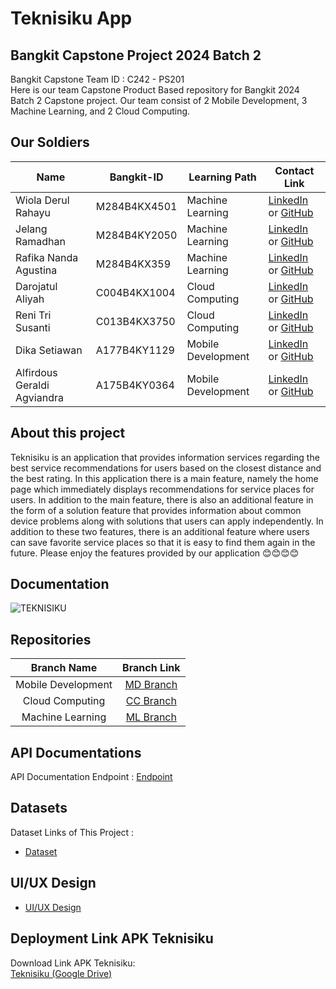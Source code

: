 # Teknisiku App
## Bangkit Capstone Project 2024 Batch 2

Bangkit Capstone Team ID : C242 - PS201 <br>
Here is our team Capstone Product Based repository for Bangkit 2024 Batch 2 Capstone project. Our team consist of 2 Mobile Development, 3 Machine Learning, and 2 Cloud Computing.

## Our Soldiers

| Name                        |   Bangkit-ID  |    Learning Path   |          Contact Link             |
|-----------------------------|---------------|--------------------|-----------------------------------|
| Wiola Derul Rahayu          | M284B4KX4501  | Machine Learning   | [LinkedIn](https://www.linkedin.com/in/wioladerulrahayu) or [GitHub](https://github.com/wioladerul/)|
| Jelang Ramadhan             | M284B4KY2050  | Machine Learning   | [LinkedIn](https://www.linkedin.com/in/jelangramadhan/) or [GitHub](https://github.com/JelangR)     |  
| Rafika Nanda Agustina       | M284B4KX359   | Machine Learning   | [LinkedIn](https://www.linkedin.com/in/rafika-nanda-agustina-2a08692a8/) or [GitHub](https://github.com/rafikananda) |
| Darojatul Aliyah            | C004B4KX1004  | Cloud Computing    | [LinkedIn](www.linkedin.com/in/darojatul-aliyah31) or [GitHub](https://github.com/darojatulaliyah31)|
| Reni Tri Susanti            | C013B4KX3750  | Cloud Computing    | [LinkedIn](https://www.linkedin.com/in/reni-tri-susanti-03662631a/) or [GitHub](#)      |
| Dika Setiawan               | A177B4KY1129  | Mobile Development | [LinkedIn](https://www.linkedin.com/in/dika-setiawan-132a8b311?utm_source=share&utm_campaign=share_via&utm_content=profile&utm_medium=android_app ) or [GitHub](https://github.com/rennts23)      |
| Alfirdous Geraldi Agviandra | A175B4KY0364  | Mobile Development | [LinkedIn](https://www.linkedin.com/in/alfirdous-geraldi-agviandra-1967a1243?utm_source=share&utm_campaign=share_via&utm_content=profile&utm_medium=android_app) or [GitHub](#)      |


## About this project

Teknisiku is an application that provides information services regarding the best service recommendations for users based on the closest distance and the best rating. In this application there is a main feature, namely the home page which immediately displays recommendations for service places for users. In addition to the main feature, there is also an additional feature in the form of a solution feature that provides information about common device problems along with solutions that users can apply independently. In addition to these two features, there is an additional feature where users can save favorite service places so that it is easy to find them again in the future. Please enjoy the features provided by our application 😊😊😊😊

## Documentation

![TEKNISIKU](https://storage.googleapis.com/foto-tempat-service/logo/Logo.png)<br>

## Repositories

|    Branch Name     |                                      Branch Link                                         |
| :----------------: | :--------------------------------------------------------------------------------------: |
| Mobile Development | [MD Branch](https://github.com/darojatulaliyah31/Bangkit-Capstone-C242-PS201/tree/Mobile-Development?tab=readme-ov-file) |
|  Cloud Computing   | [CC Branch](https://github.com/darojatulaliyah31/Bangkit-Capstone-C242-PS201/tree/Cloud-Computing) |
|  Machine Learning  | [ML Branch](https://github.com/darojatulaliyah31/Bangkit-Capstone-C242-PS201/tree/Machine-Learning) |

## API Documentations

API Documentation Endpoint : [Endpoint](https://www.postman.com/capstone-teknisiku-api/workspace/capstone-teknisiku-api-workspace/documentation/39952491-6b064205-feab-4104-997d-ef9df317defa)

## Datasets

Dataset Links of This Project :

- [Dataset](https://docs.google.com/spreadsheets/d/1ZUxRrJ6_YrTMGGre9Z71Ur-j4MyOwVQ_i6tYxxmwJOw/edit?usp=sharing)

## UI/UX Design
- [UI/UX Design](figma.com/design/d7BVu8eukiPMdKI2PbconU/Desain-UI-Capstone-Project-Bangkit?node-id=0-1&node-type=canvas&t=2jZHmhvKQFwQzVwF-0)

## Deployment Link APK Teknisiku

Download Link APK Teknisiku:<br>
[Teknisiku (Google Drive)](https://drive.google.com/file/d/1DpyYyIfQGwwAA_eQihxD2Q-Ur7KiqZNq/view?usp=sharing)
